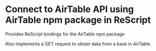 # Connect to AirTable API using AirTable npm package in ReScript 

Provides ReScript bindings for the AirTable npm package

Also implements a GET request to obtain data from a base in AirTable
